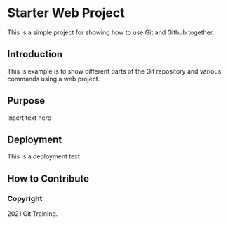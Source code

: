 # Starter Web Project
This is a simple project for showing how to use Git and Github together.

## Introduction
This is example is to show different parts of the Git repository and various commands using a web project.

## Purpose
Insert text here

## Deployment
This is a deployment text

## How to Contribute

### Copyright
2021 Git.Training.